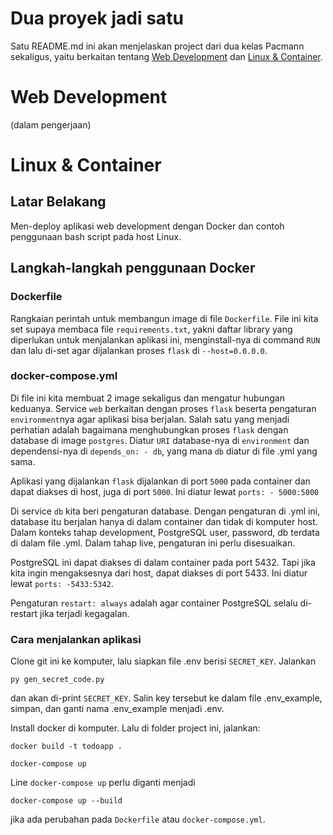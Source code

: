 # Dua proyek jadi satu
Satu README.md ini akan menjelaskan project dari dua kelas Pacmann sekaligus, yaitu berkaitan tentang [Web Development](#webdev) dan [Linux & Container](#linux).

<h1 id="webdev">Web Development</h1>
(dalam pengerjaan)

<h1 id="linux">Linux & Container</h1>

## Latar Belakang
Men-deploy aplikasi web development dengan Docker dan contoh penggunaan bash script pada host Linux.

## Langkah-langkah penggunaan Docker
### Dockerfile
Rangkaian perintah untuk membangun image di file `Dockerfile`. File ini kita set supaya membaca file `requirements.txt`, yakni daftar library yang diperlukan untuk menjalankan aplikasi ini, menginstall-nya di command `RUN` dan lalu di-set agar dijalankan proses `flask` di `--host=0.0.0.0`.

### docker-compose.yml
Di file ini kita membuat 2 image sekaligus dan mengatur hubungan keduanya. Service `web` berkaitan dengan proses `flask` beserta pengaturan `environment`nya agar aplikasi bisa berjalan. Salah satu yang menjadi perhatian adalah bagaimana menghubungkan proses `flask` dengan database di image `postgres`. Diatur `URI` database-nya di `environment` dan dependensi-nya di `depends_on: - db`, yang mana `db` diatur di file .yml yang sama.

Aplikasi yang dijalankan `flask` dijalankan di port `5000` pada container dan dapat diakses di host, juga di port `5000`. Ini diatur lewat  `ports: - 5000:5000`

Di service `db` kita beri pengaturan database. Dengan pengaturan di .yml ini, database itu berjalan hanya di dalam container dan tidak di komputer host. Dalam konteks tahap development, PostgreSQL user, password, db terdata di dalam file .yml. Dalam tahap live, pengaturan ini perlu disesuaikan.

PostgreSQL ini dapat diakses di dalam container pada port 5432. Tapi jika kita ingin mengaksesnya dari host, dapat diakses di port 5433. Ini diatur lewat `ports: -5433:5342`.

Pengaturan `restart: always` adalah agar container PostgreSQL selalu di-restart jika terjadi kegagalan.

### Cara menjalankan aplikasi
Clone git ini ke komputer, lalu siapkan file .env berisi `SECRET_KEY`. Jalankan
```
py gen_secret_code.py
```
dan akan di-print `SECRET_KEY`. Salin key tersebut ke dalam file .env_example, simpan, dan ganti nama .env_example menjadi .env.

Install docker di komputer. Lalu di folder project ini, jalankan:
```
docker build -t todoapp .

docker-compose up
```
Line `docker-compose up` perlu diganti menjadi
```
docker-compose up --build
```
jika ada perubahan pada `Dockerfile` atau `docker-compose.yml`.